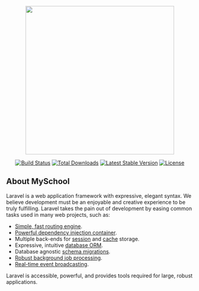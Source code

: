 <p align="center"><a href="https://laravel.com" target="_blank"><img src="https://raw.githubusercontent.com/laravel/art/master/logo-lockup/5%20SVG/2%20CMYK/1%20Full%20Color/laravel-logolockup-cmyk-red.svg" width="400"></a></p>

<p align="center">
<a href="https://github.com/mujhtech/myschool"><img src="https://img.shields.io/github/issues/mujhtech/myschool" alt="Build Status"></a>
<a href="https://github.com/mujhtech/myschool"><img src="https://img.shields.io/github/forks/mujhtech/myschool" alt="Total Downloads"></a>
<a href="https://github.com/mujhtech/myschool"><img src="https://img.shields.io/github/stars/mujhtech/myschool" alt="Latest Stable Version"></a>
<a href="https://github.com/mujhtech/myschool"><img src="https://img.shields.io/github/license/mujhtech/myschool" alt="License"></a>
</p>

## About MySchool

Laravel is a web application framework with expressive, elegant syntax. We believe development must be an enjoyable and creative experience to be truly fulfilling. Laravel takes the pain out of development by easing common tasks used in many web projects, such as:

- [Simple, fast routing engine](https://laravel.com/docs/routing).
- [Powerful dependency injection container](https://laravel.com/docs/container).
- Multiple back-ends for [session](https://laravel.com/docs/session) and [cache](https://laravel.com/docs/cache) storage.
- Expressive, intuitive [database ORM](https://laravel.com/docs/eloquent).
- Database agnostic [schema migrations](https://laravel.com/docs/migrations).
- [Robust background job processing](https://laravel.com/docs/queues).
- [Real-time event broadcasting](https://laravel.com/docs/broadcasting).

Laravel is accessible, powerful, and provides tools required for large, robust applications.
